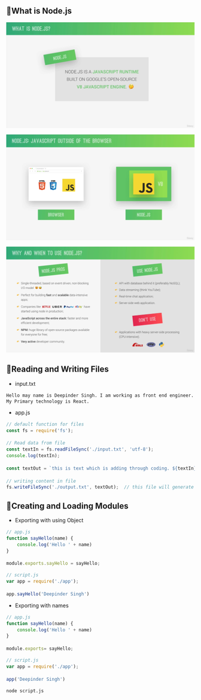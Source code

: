 ## 📘What is Node.js
![Image](images/what-is-node.jpg)

![Image](images/javascript-run-out-side.png)

![Image](./images/why-and-when-to-use-node-js.png)

## 📘Reading and Writing Files

* input.txt
```
Hello may name is Deepinder Singh. I am working as front end engineer. My Primary technology is React.
```

* app.js
```js
// default function for files
const fs = require('fs');

// Read data from file
const textIn = fs.readFileSync('./input.txt', 'utf-8');
console.log(textIn);

const textOut = `this is text which is adding through coding. ${textIn}\n Created on ${Date.now()}`;

// writing content in file
fs.writeFileSync('./output.txt', textOut);  // this file will generate automatically
```






















## 📘Creating and Loading Modules

* Exporting with using Object
```js
// app.js
function sayHello(name) {
    console.log('Hello ' + name)
}

module.exports.sayHello = sayHello;
```

```js
// script.js
var app = require('./app');

app.sayHello('Deepinder Singh')
```
* Exporting with names
```js
// app.js
function sayHello(name) {
    console.log('Hello ' + name)
}

module.exports= sayHello;
```

```js
// script.js
var app = require('./app');

app('Deepinder Singh')
```

```
node script.js
```
